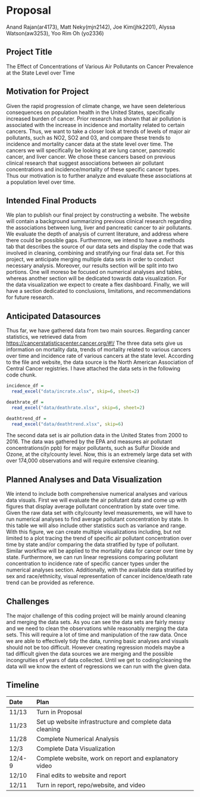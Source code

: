 Proposal
================
Anand Rajan(ar4173), Matt Neky(mjn2142), Joe Kim(jhk2201), Alyssa
Watson(aw3253), Yoo Rim Oh (yo2336)

## Project Title

The Effect of Concentrations of Various Air Pollutants on Cancer
Prevalence at the State Level over Time

## Motivation for Project

Given the rapid progression of climate change, we have seen deleterious
consequences on population health in the United States, specifically
increased burden of cancer. Prior research has shown that air pollution
is associated with the increase in incidence and mortality related to
certain cancers. Thus, we want to take a closer look at trends of levels
of major air pollutants, such as NO2, SO2 and 03, and compare these
trends to incidence and mortality cancer data at the state level over
time. The cancers we will specifically be looking at are lung cancer,
pancreatic cancer, and liver cancer. We chose these cancers based on
previous clinical research that suggest associations between air
pollutant concentrations and incidence/mortality of these specific
cancer types. Thus our motivation is to further analyze and evaluate
these associations at a population level over time.

## Intended Final Products

We plan to publish our final project by constructing a website. The
website will contain a background summarizing previous clinical research
regarding the associations between lung, liver and pancreatic cancer to
air pollutants. We evaluate the depth of analysis of current literature,
and address where there could be possible gaps. Furthermore, we intend
to have a methods tab that describes the source of our data sets and
display the code that was involved in cleaning, combining and
stratifying our final data set. For this project, we anticipate merging
multiple data sets in order to conduct necessary analysis. Moreover, our
results section will be split into two portions. One will moreso be
focused on numerical analyses and tables, whereas another section will
be dedicated towards data visualization. For the data visualization we
expect to create a flex dashboard. Finally, we will have a section
dedicated to conclusions, limitations, and recommendations for future
research.

## Anticipated Datasources

Thus far, we have gathered data from two main sources. Regarding cancer
statistics, we retrieved data from
<https://cancerstatisticscenter.cancer.org/#!/> The three data sets give
us information on mortality data, trends of mortality related to various
cancers over time and incidence rate of various cancers at the state
level. According to the file and website, the data source is the North
American Association of Central Cancer registries. I have attached the
data sets in the following code chunk.

``` r
incidence_df = 
  read_excel("data/incrate.xlsx", skip=6, sheet=2)

deathrate_df = 
  read_excel("data/deathrate.xlsx", skip=6, sheet=2)

deathtrend_df = 
  read_excel("data/deathtrend.xlsx", skip=6)
```

The second data set is air pollution data in the United States from 2000
to 2016. The data was gathered by the EPA and measures air pollutant
concentrations(in ppb) for major pollutants, such as Sulfur Dioxide and
Ozone, at the city/county level. Now, this is an extremely large data
set with over 174,000 observations and will require extensive cleaning.

## Planned Analyses and Data Visualization

We intend to include both comprehensive numerical analyses and various
data visuals. First we will evaluate the air pollutant data and come up
with figures that display average pollutant concentration by state over
time. Given the raw data set with city/county level measurements, we
will have to run numerical analyses to find average pollutant
concentration by state. In this table we will also include other
statistics such as variance and range. With this figure, we can create
multiple visualizations including, but not limited to a plot tracing the
trend of specific air pollutant concentration over time by state and/or
comparing the data stratified by type of pollutant. Similar workflow
will be applied to the mortality data for cancer over time by state.
Furthermore, we can run linear regressions comparing pollutant
concentration to incidence rate of specific cancer types under the
numerical analyses section. Additionally, with the available data
stratified by sex and race/ethnicity, visual representation of cancer
incidence/death rate trend can be provided as reference.

## Challenges

The major challenge of this coding project will be mainly around
cleaning and merging the data sets. As you can see the data sets are
fairly messy and we need to clean the observations while reasonably
merging the data sets. This will require a lot of time and manipulation
of the raw data. Once we are able to effectively tidy the data, running
basic analyses and visuals should not be too difficult. However creating
regression models maybe a tad difficult given the data sources we are
merging and the possible incongruities of years of data collected. Until
we get to coding/cleaning the data will we know the extent of
regressions we can run with the given data.

## Timeline

| Date   | Plan                                                     |
|:-------|:---------------------------------------------------------|
| 11/13  | Turn in Proposal                                         |
| 11/23  | Set up website infrastructure and complete data cleaning |
| 11/28  | Complete Numerical Analysis                              |
| 12/3   | Complete Data Visualization                              |
| 12/4-9 | Complete website, work on report and explanatory video   |
| 12/10  | Final edits to website and report                        |
| 12/11  | Turn in report, repo/website, and video                  |
